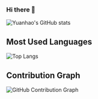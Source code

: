 ### Hi there 👋
![Yuanhao's GitHub stats](https://github-readme-stats.vercel.app/api?username=yuanhaowang1213&show_icons=true&theme=dracula&count_private=true)
<!--

Here are some ideas to get you started:

- 🔭 I’m currently working on Diffusion models and Neural rendering
- 📫 How to reach me: yuanhao.wang@kaust.edu.sa  
-->

## Most Used Languages
![Top Langs](https://github-readme-stats.vercel.app/api/top-langs/?username=yuanhaowang1213&layout=compact&theme=radical)
## Contribution Graph
![GitHub Contribution Graph](https://github-readme-activity-graph.vercel.app/graph?username=yuanhaowang1213&theme=react-dark)
